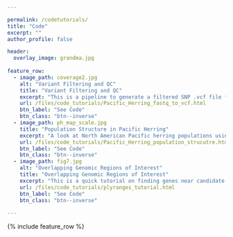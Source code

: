 ```yaml
---

permalink: /codetutorials/
title: "Code"
excerpt: ""
author_profile: false

header:
  overlay_image: grandma.jpg
  
feature_row:
  - image_path: coverage2.jpg
    alt: "Variant Filtering and QC"
    title: "Variant Filtering and QC"
    excerpt: "This is a pipeline to generate a filtered SNP .vcf file from raw .fastq files. The approach is designed for whole-genome low coverage sequences from many individuals (over one thousand Pacific herring samples)."
    url: /files/code_tutorials/Pacific_Herring_fastq_to_vcf.html
    btn_label: "See Code"
    btn_class: "btn--inverse"
  - image_path: ph_map_scale.jpg
    title: "Population Structure in Pacific Herring"
    excerpt: "A look at North American Pacific herring populations using multiple genetic clustering approaches"
    url: /files/code_tutorials/Pacific_Herring_population_strucutre.html
    btn_label: "See Code"
    btn_class: "btn--inverse"
  - image_path: fig7.jpg
    alt: "Overlapping Genomic Regions of Interest"
    title: "Overlapping Genomic Regions of Interest"
    excerpt: "This is a quick tutorial on finding genes near candidate SNPs using my favorite R package plyranges"
    url: /files/code_tutorials/plyranges_tutorial.html
    btn_label: "See Code"
    btn_class: "btn--inverse"
  
---
```





{% include feature_row %}


